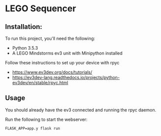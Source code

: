 # LEGO Sequencer

## Installation: 

To run this project, you'll need the following:

- Python 3.5.3
- A LEGO Mindstorms ev3 unit with Minipython installed
  
Follow these instructions to set up your device with rpyc
- https://www.ev3dev.org/docs/tutorials/
- https://ev3dev-lang.readthedocs.io/projects/python-ev3dev/en/stable/rpyc.html


## Usage

You should already have the ev3 connected and running the rpyc daemon.

Run the following to start the webserver:

`FLASK_APP=app.y flask run`
